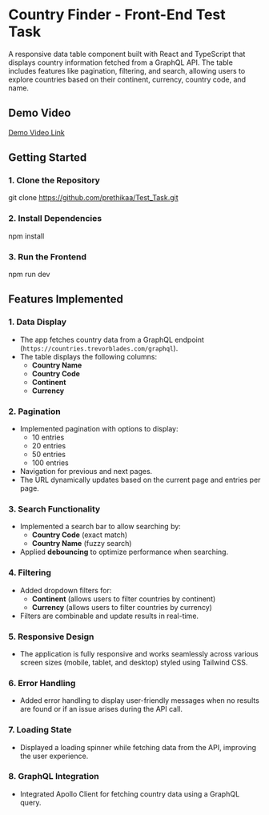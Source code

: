 # Country Finder - Front-End Test Task

A responsive data table component built with React and TypeScript that displays country information fetched from a GraphQL API. The table includes features like pagination, filtering, and search, allowing users to explore countries based on their continent, currency, country code, and name.

## Demo Video

[Demo Video Link](https://drive.google.com/file/d/1l-Y_P1e_Xzf-pl3BXqFV032WHWs37AE6/view?usp=sharing)

## Getting Started

### 1. Clone the Repository

git clone https://github.com/prethikaa/Test_Task.git

### 2. Install Dependencies

npm install

### 3. Run the Frontend

npm run dev

## Features Implemented

### 1. **Data Display**

- The app fetches country data from a GraphQL endpoint (`https://countries.trevorblades.com/graphql`).
- The table displays the following columns:
  - **Country Name**
  - **Country Code**
  - **Continent**
  - **Currency**

### 2. **Pagination**

- Implemented pagination with options to display:
  - 10 entries
  - 20 entries
  - 50 entries
  - 100 entries
- Navigation for previous and next pages.
- The URL dynamically updates based on the current page and entries per page.

### 3. **Search Functionality**

- Implemented a search bar to allow searching by:
  - **Country Code** (exact match)
  - **Country Name** (fuzzy search)
- Applied **debouncing** to optimize performance when searching.

### 4. **Filtering**

- Added dropdown filters for:
  - **Continent** (allows users to filter countries by continent)
  - **Currency** (allows users to filter countries by currency)
- Filters are combinable and update results in real-time.

### 5. **Responsive Design**

- The application is fully responsive and works seamlessly across various screen sizes (mobile, tablet, and desktop) styled using Tailwind CSS.

### 6. **Error Handling**

- Added error handling to display user-friendly messages when no results are found or if an issue arises during the API call.

### 7. **Loading State**

- Displayed a loading spinner while fetching data from the API, improving the user experience.

### 8. **GraphQL Integration**

- Integrated Apollo Client for fetching country data using a GraphQL query.
